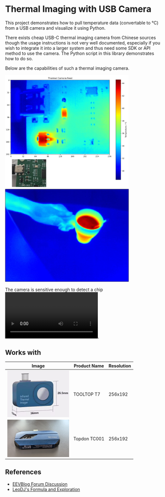 # Thermal Imaging with USB Camera

This project demonstrates how to pull temperature data (convertable to °C) from a USB camera and visualize it using Python.

There exists cheap USB-C thermal imaging camera from Chinese sources though the usage instructions is not very well documented, especially if you wish to integrate it into a larger system and thus need some SDK or API method to use the camera. The Python script in this library demonstrates how to do so.

Below are the capabilities of such a thermal imaging camera.

<img src="https://github.com/tzjtan/thermal_imager/blob/main/docs/PCB%20with%20macro%20lens.jpg" width="400" />
<img src="https://github.com/tzjtan/thermal_imager/blob/main/docs/Hot%20drink.jpg" width="400" />



The camera is sensitive enough to detect a chip ![turning on or off](https://github.com/tzjtan/thermal_imager/blob/main/docs/Turning%20on%20of%20component%20on%20PCB.mp4).

## Works with

| Image | Product Name | Resolution |
|-------|--------------|------------|
| <img src="https://github.com/tzjtan/thermal_imager/blob/main/docs/Product%20-%20TOOLTOP%20T7%20256x192.jpg?raw=true" width="200" /> | TOOLTOP T7 | 256x192 |
| <img src="https://github.com/tzjtan/thermal_imager/blob/main/docs/Product%20-%20Topdon%20TC001%20256x192.jpg?raw=true" width="200" /> | Topdon TC001 | 256x192 |

## References

- [EEVBlog Forum Discussion](https://www.eevblog.com/forum/thermal-imaging/infiray-and-their-p2-pro-discussion/200/)
- [LeoDJ's Formula and Exploration](https://chaos.social/@LeoDJ/109633033381602083)
